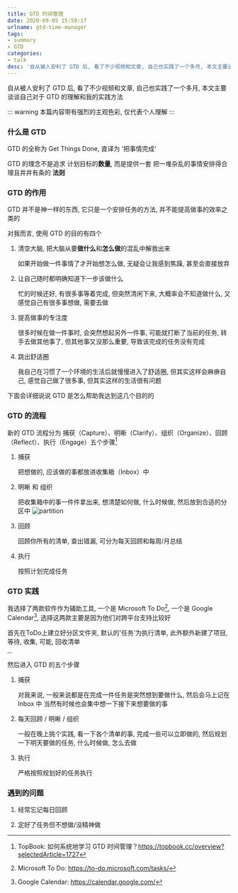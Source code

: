 ```yaml
---
title: GTD 时间管理
date: 2020-09-05 15:59:17
urlname: gtd-time-manager
tags: 
- summary
- GTD
categories:
- talk
desc: '自从被人安利了 GTD 后, 看了不少视频和文章, 自己也实践了一个多月, 本文主要谈谈自己对于 GTD 的理解和我的实践方法'
---
```


自从被人安利了 GTD 后, 看了不少视频和文章, 自己也实践了一个多月, 本文主要谈谈自己对于 GTD 的理解和我的实践方法

<!--more-->

::: warning
本篇内容带有强烈的主观色彩, 仅代表个人理解
:::

### 什么是 GTD

GTD 的全称为 Get Things Done, 直译为 '把事情完成'

GTD 的理念不是追求 计划目标的**数量**, 而是提供一套 把一堆杂乱的事情安排得合理且井井有条的 **法则**

### GTD 的作用

GTD 并不是神一样的东西, 它只是一个安排任务的方法, 并不能提高做事的效率之类的

对我而言, 使用 GTD 的目的有四个

1. 清空大脑, 把大脑从要**做什么**和**怎么做**的混乱中解救出来

    如果开始做一件事情了才开始想怎么做, 无疑会让我感到焦躁, 甚至会直接放弃

2. 让自己随时都明确知道下一步该做什么

    忙的时候还好, 有很多事等着完成, 但突然清闲下来, 大概率会不知道做什么, 又感觉自己有很多事想做, 需要去做

3. 提高做事的专注度

    很多时候在做一件事时, 会突然想起另外一件事, 可能就打断了当前的任务, 转手去做其他事了, 但其他事又没那么重要, 导致该完成的任务没有完成

4. 跳出舒适圈

    我自己在习惯了一个环境的生活后就慢慢进入了舒适圈, 但其实这样会麻痹自己, 感觉自己做了很多事, 但其实这样的生活很有问题

下面会详细说说 GTD 是怎么帮助我达到这几个目的的

### GTD 的流程

新的 GTD 流程分为 捕获（Capture）、明晰（Clarify）、组织（Organize）、回顾（Reflect）、执行（Engage）五个步骤[^1]

[^1]: TopBook: 如何系统地学习 GTD 时间管理？<https://topbook.cc/overview?selectedArticle=1727>

1. 捕获

    把想做的, 应该做的事都放进收集箱（Inbox）中

2. 明晰 和 组织

    把收集箱中的事一件件拿出来, 想清楚如何做, 什么时候做, 然后放到合适的分区中
    ![partition](https://pic.rmb.bdstatic.com/bjh/af3187b7b31ba8480d5548bfa869b7fd.png)

3. 回顾

    回顾你所有的清单, 查出错漏, 可分为每天回顾和每周/月总结

4. 执行

    按照计划完成任务

### GTD 实践

我选择了两款软件作为辅助工具, 一个是 Microsoft To Do[^2], 一个是 Google Calendar[^3], 选择这两款主要是因为他们对跨平台支持比较好

[^2]: Microsoft To Do: <https://to-do.microsoft.com/tasks/>
[^3]: Google Calendar: <https://calendar.google.com/>

首先在ToDo上建立好分区文件夹, 默认的'任务'为执行清单, 此外额外新建了项目, 等待, 收集, 可能, 回收清单

<img src="https://pic.rmb.bdstatic.com/bjh/59bc716fafbe5204addf2effbd708689.png" alt="todo" style="zoom:25%;" />

然后进入 GTD 的五个步骤

1. 捕获

    对我来说, 一般来说都是在完成一件任务是突然想到要做什么, 然后会马上记在 Inbox 中
    当然有时候也会集中想一下接下来想要做的事

2. 每天回顾 / 明晰 / 组织

    一般在晚上挑个实践, 看一下各个清单的事, 完成一些可以立即做的, 然后规划一下明天要做的任务, 什么时候做, 怎么去做

3. 执行

    严格按照规划好的任务执行

### 遇到的问题

1. 经常忘记每日回顾

2. 定好了任务但不想做/没精神做
